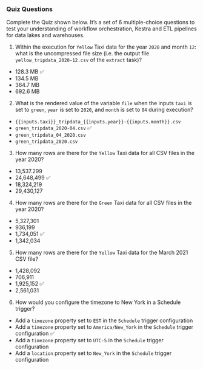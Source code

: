 ### Quiz Questions

Complete the Quiz shown below. It’s a set of 6 multiple-choice questions to test your understanding of workflow orchestration, Kestra and ETL pipelines for data lakes and warehouses.

1) Within the execution for `Yellow` Taxi data for the year `2020` and month `12`: what is the uncompressed file size (i.e. the output file `yellow_tripdata_2020-12.csv` of the `extract` task)?
- 128.3 MB ✅
- 134.5 MB
- 364.7 MB
- 692.6 MB

2) What is the rendered value of the variable `file` when the inputs `taxi` is set to `green`, `year` is set to `2020`, and `month` is set to `04` during execution?
- `{{inputs.taxi}}_tripdata_{{inputs.year}}-{{inputs.month}}.csv` 
- `green_tripdata_2020-04.csv` ✅
- `green_tripdata_04_2020.csv`
- `green_tripdata_2020.csv`

3) How many rows are there for the `Yellow` Taxi data for all CSV files in the year 2020?
- 13,537.299 
- 24,648,499 ✅
- 18,324,219
- 29,430,127

4) How many rows are there for the `Green` Taxi data for all CSV files in the year 2020?
- 5,327,301
- 936,199
- 1,734,051 ✅
- 1,342,034

5) How many rows are there for the `Yellow` Taxi data for the March 2021 CSV file?
- 1,428,092 
- 706,911
- 1,925,152 ✅
- 2,561,031

6) How would you configure the timezone to New York in a Schedule trigger?
- Add a `timezone` property set to `EST` in the `Schedule` trigger configuration  
- Add a `timezone` property set to `America/New_York` in the `Schedule` trigger configuration ✅
- Add a `timezone` property set to `UTC-5` in the `Schedule` trigger configuration
- Add a `location` property set to `New_York` in the `Schedule` trigger configuration  
